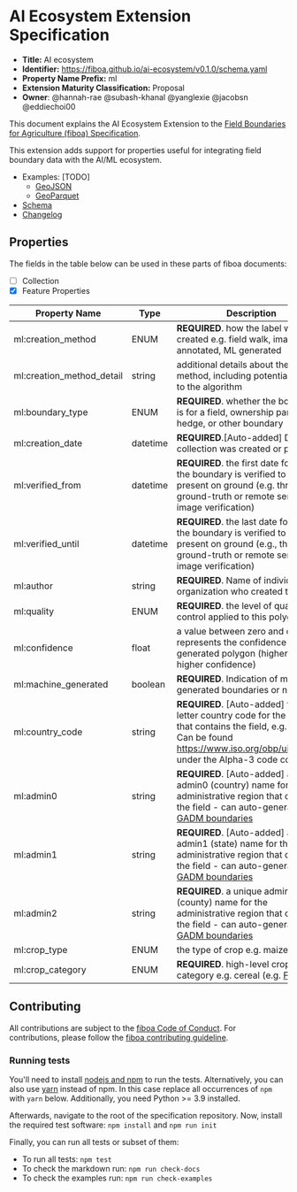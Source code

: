 # AI Ecosystem Extension Specification

- **Title:** AI ecosystem
- **Identifier:** <https://fiboa.github.io/ai-ecosystem/v0.1.0/schema.yaml>
- **Property Name Prefix:** ml
- **Extension Maturity Classification:** Proposal
- **Owner**: @hannah-rae @subash-khanal @yanglexie @jacobsn @eddiechoi00

This document explains the AI Ecosystem Extension to the
[Field Boundaries for Agriculture (fiboa) Specification](https://github.com/fiboa/specification).

This extension adds support for properties useful for integrating field boundary data with the AI/ML ecosystem.

- Examples: [TODO]
  - [GeoJSON](examples/geojson/)
  - [GeoParquet](examples/geoparquet/)
- [Schema](schema/schema.yaml)
- [Changelog](./CHANGELOG.md)

## Properties

The fields in the table below can be used in these parts of fiboa documents:

- [ ] Collection
- [x] Feature Properties

| Property Name   | Type   | Description |
| --------------- | ------ | ----------- |
| ml:creation_method | ENUM | **REQUIRED**. how the label was created e.g. field walk, image-annotated, ML generated |
| ml:creation_method_detail | string |  additional details about the creation method, including potentially a link to the algorithm |
| ml:boundary_type | ENUM | **REQUIRED**. whether the boundary is for a field, ownership parcel, hedge, or other boundary |
| ml:creation_date | datetime  | **REQUIRED**.[Auto-added] Date collection was created or published |
| ml:verified_from | datetime | **REQUIRED**. the first date for which the boundary is verified to be present on ground (e.g. through ground-truth or remote sensing image verification) |
| ml:verified_until | datetime | **REQUIRED**. the last date for which the boundary is verified to be present on ground (e.g., through ground-truth or remote sensing image verification) |
| ml:author | string | **REQUIRED**. Name of individual or organization who created this |
| ml:quality | ENUM | **REQUIRED**. the level of quality control applied to this polygon |
| ml:confidence | float	| a value between zero and one that represents the confidence in a generated polygon (higher value = higher confidence) |
| ml:machine_generated | boolean | **REQUIRED**. Indication of machine-generated boundaries or not |
| ml:country_code | string | **REQUIRED**. [Auto-added] three-letter country code for the country that contains the field, e.g. SDN; Can be found https://www.iso.org/obp/ui/#search under the Alpha-3 code column |
| ml:admin0 | string | **REQUIRED**. [Auto-added] a unique admin0 (country) name for the administrative region that contains the field - can auto-generate from [GADM boundaries](https://geodata.ucdavis.edu/gadm/) |
| ml:admin1 | string | **REQUIRED**. [Auto-added] a unique admin1 (state) name for the administrative region that contains the field - can auto-generate from [GADM boundaries](https://geodata.ucdavis.edu/gadm/) |
| ml:admin2 | string | **REQUIRED**. a unique admin2 (county) name for the administrative region that contains the field - can auto-generate from [GADM boundaries](https://geodata.ucdavis.edu/gadm/) |
| ml:crop_type | ENUM | the type of crop e.g. maize |
| ml:crop_category | ENUM | **REQUIRED**. high-level crop category e.g. cereal (e.g. [FAO]([url](https://unstats.un.org/unsd/classifications/Family/Detail/1002))) |

## Contributing

All contributions are subject to the
[fiboa Code of Conduct](https://github.com/fiboa/specification/blob/main/CODE_OF_CONDUCT.md).
For contributions, please follow the
[fiboa contributing guideline](https://github.com/fiboa/specification/blob/main/CONTRIBUTING.md).

### Running tests

You'll need to install [nodejs and npm](https://nodejs.org/en/download/) to run the tests.
Alternatively, you can also use [yarn](https://yarnpkg.com/) instead of npm.
In this case replace all occurrences of `npm` with `yarn` below.
Additionally, you need Python >= 3.9 installed.

Afterwards, navigate to the root of the specification repository.
Now, install the required test software: `npm install` and `npm run init`

Finally, you can run all tests or subset of them:

- To run all tests: `npm test`
- To check the markdown run: `npm run check-docs`
- To check the examples run: `npm run check-examples`
